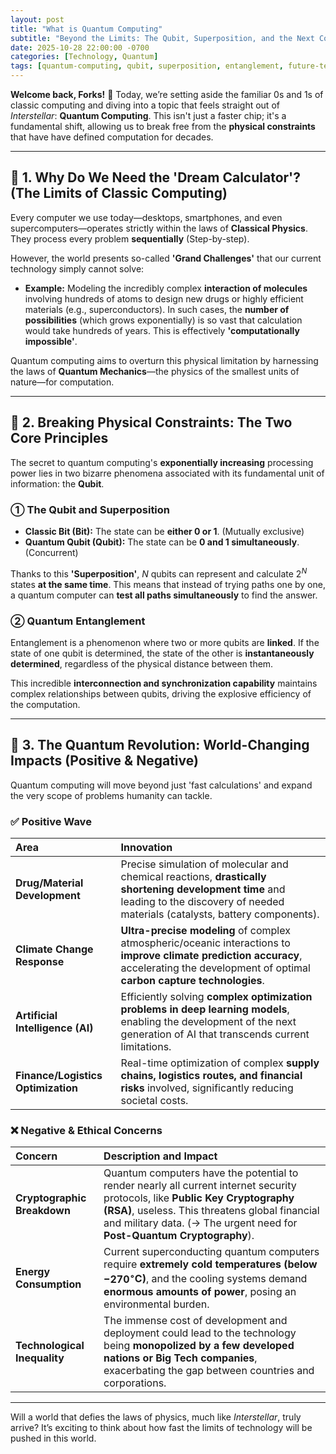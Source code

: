 ```yaml
---
layout: post
title: "What is Quantum Computing"
subtitle: "Beyond the Limits: The Qubit, Superposition, and the Next Computational Era"
date: 2025-10-28 22:00:00 -0700
categories: [Technology, Quantum]
tags: [quantum-computing, qubit, superposition, entanglement, future-tech]
---
```


**Welcome back, Forks!** 👋 Today, we’re setting aside the familiar 0s and 1s of classic computing and diving into a topic that feels straight out of *Interstellar*: **Quantum Computing**. This isn't just a faster chip; it's a fundamental shift, allowing us to break free from the **physical constraints** that have have defined computation for decades.

---

## 🌌 1. Why Do We Need the 'Dream Calculator'? (The Limits of Classic Computing)

Every computer we use today—desktops, smartphones, and even supercomputers—operates strictly within the laws of **Classical Physics**. They process every problem **sequentially** (Step-by-step).

However, the world presents so-called **'Grand Challenges'** that our current technology simply cannot solve:

* **Example:** Modeling the incredibly complex **interaction of molecules** involving hundreds of atoms to design new drugs or highly efficient materials (e.g., superconductors). In such cases, the **number of possibilities** (which grows exponentially) is so vast that calculation would take hundreds of years. This is effectively **'computationally impossible'**.

Quantum computing aims to overturn this physical limitation by harnessing the laws of **Quantum Mechanics**—the physics of the smallest units of nature—for computation.

---

## 🔑 2. Breaking Physical Constraints: The Two Core Principles

The secret to quantum computing's **exponentially increasing** processing power lies in two bizarre phenomena associated with its fundamental unit of information: the **Qubit**.

### ① The Qubit and Superposition

* **Classic Bit (Bit):** The state can be **either 0 or 1**. (Mutually exclusive)
* **Quantum Qubit (Qubit):** The state can be **0 and 1 simultaneously**. (Concurrent)

Thanks to this **'Superposition'**, $N$ qubits can represent and calculate $2^N$ states **at the same time**. This means that instead of trying paths one by one, a quantum computer can **test all paths simultaneously** to find the answer.

### ② Quantum Entanglement

Entanglement is a phenomenon where two or more qubits are **linked**. If the state of one qubit is determined, the state of the other is **instantaneously determined**, regardless of the physical distance between them.

This incredible **interconnection and synchronization capability** maintains complex relationships between qubits, driving the explosive efficiency of the computation.

---

## 🚀 3. The Quantum Revolution: World-Changing Impacts (Positive & Negative)

Quantum computing will move beyond just 'fast calculations' and expand the very scope of problems humanity can tackle.

### ✅ Positive Wave

| Area | Innovation |
| :--- | :--- |
| **Drug/Material Development** | Precise simulation of molecular and chemical reactions, **drastically shortening development time** and leading to the discovery of needed materials (catalysts, battery components). |
| **Climate Change Response** | **Ultra-precise modeling** of complex atmospheric/oceanic interactions to **improve climate prediction accuracy**, accelerating the development of optimal **carbon capture technologies**. |
| **Artificial Intelligence (AI)** | Efficiently solving **complex optimization problems in deep learning models**, enabling the development of the next generation of AI that transcends current limitations. |
| **Finance/Logistics Optimization** | Real-time optimization of complex **supply chains, logistics routes, and financial risks** involved, significantly reducing societal costs. |

### ❌ Negative & Ethical Concerns

| Concern | Description and Impact |
| :--- | :--- |
| **Cryptographic Breakdown** | Quantum computers have the potential to render nearly all current internet security protocols, like **Public Key Cryptography (RSA)**, useless. This threatens global financial and military data. (→ The urgent need for **Post-Quantum Cryptography**). |
| **Energy Consumption** | Current superconducting quantum computers require **extremely cold temperatures (below $-270^\circ$C)**, and the cooling systems demand **enormous amounts of power**, posing an environmental burden. |
| **Technological Inequality** | The immense cost of development and deployment could lead to the technology being **monopolized by a few developed nations or Big Tech companies**, exacerbating the gap between countries and corporations. |

---

Will a world that defies the laws of physics, much like *Interstellar*, truly arrive? It’s exciting to think about how fast the limits of technology will be pushed in this world.
